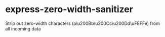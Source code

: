 express-zero-width-sanitizer
============================

Strip out zero-width characters (a\u200Bb\u200Cc\u200Dd\uFEFFe) from all incoming data
